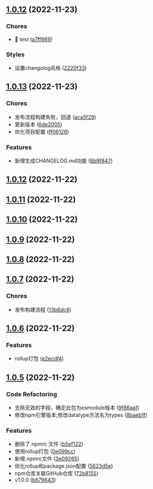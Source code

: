 ## [1.0.12](https://github.com/boli-duality/you-functions/compare/v1.0.13...v1.0.12) (2022-11-23)


### Chores

* 🤖 test ([a7ff669](https://github.com/boli-duality/you-functions/commit/a7ff669))


### Styles

* 设置changolog风格 ([2220f33](https://github.com/boli-duality/you-functions/commit/2220f33))



## [1.0.13](https://github.com/boli-duality/you-functions/compare/v1.0.12...v1.0.13) (2022-11-23)


### Chores

* 发布流程构建失败，回退 ([aca5f29](https://github.com/boli-duality/you-functions/commit/aca5f29))
* 更新版本 ([6de2005](https://github.com/boli-duality/you-functions/commit/6de2005))
* 优化项目配置 ([ff06126](https://github.com/boli-duality/you-functions/commit/ff06126))


### Features

* 新增生成CHANGELOG.md功能 ([6b9f847](https://github.com/boli-duality/you-functions/commit/6b9f847))



## [1.0.12](https://github.com/boli-duality/you-functions/compare/v1.0.11...v1.0.12) (2022-11-22)



## [1.0.11](https://github.com/boli-duality/you-functions/compare/v1.0.10...v1.0.11) (2022-11-22)



## [1.0.10](https://github.com/boli-duality/you-functions/compare/v1.0.9...v1.0.10) (2022-11-22)



## [1.0.9](https://github.com/boli-duality/you-functions/compare/v1.0.8...v1.0.9) (2022-11-22)



## [1.0.8](https://github.com/boli-duality/you-functions/compare/v1.0.7...v1.0.8) (2022-11-22)



## [1.0.7](https://github.com/boli-duality/you-functions/compare/v1.0.6...v1.0.7) (2022-11-22)


### Chores

* 发布构建流程 ([13b6dc6](https://github.com/boli-duality/you-functions/commit/13b6dc6))



## [1.0.6](https://github.com/boli-duality/you-functions/compare/v1.0.5...v1.0.6) (2022-11-22)


### Features

* rollup打包 ([e2ecdf4](https://github.com/boli-duality/you-functions/commit/e2ecdf4))



## [1.0.5](https://github.com/boli-duality/you-functions/compare/b679643...v1.0.5) (2022-11-22)


### Code Refactoring

* 去除无效的字段，确定此包为esmodule版本 ([9f86aa1](https://github.com/boli-duality/you-functions/commit/9f86aa1))
* 修改npm引擎版本;修改datatype方法名为types ([8baeb1f](https://github.com/boli-duality/you-functions/commit/8baeb1f))


### Features

* 删除了.npmrc 文件 ([b5ef122](https://github.com/boli-duality/you-functions/commit/b5ef122))
* 使用rollup打包 ([0e099cc](https://github.com/boli-duality/you-functions/commit/0e099cc))
* 新增.npmrc文件 ([3e09265](https://github.com/boli-duality/you-functions/commit/3e09265))
* 优化rollup和package.json配置 ([5623d5e](https://github.com/boli-duality/you-functions/commit/5623d5e))
* npm仓库关联GitHub仓库 ([72b8155](https://github.com/boli-duality/you-functions/commit/72b8155))
* v1.0.0 ([b679643](https://github.com/boli-duality/you-functions/commit/b679643))



